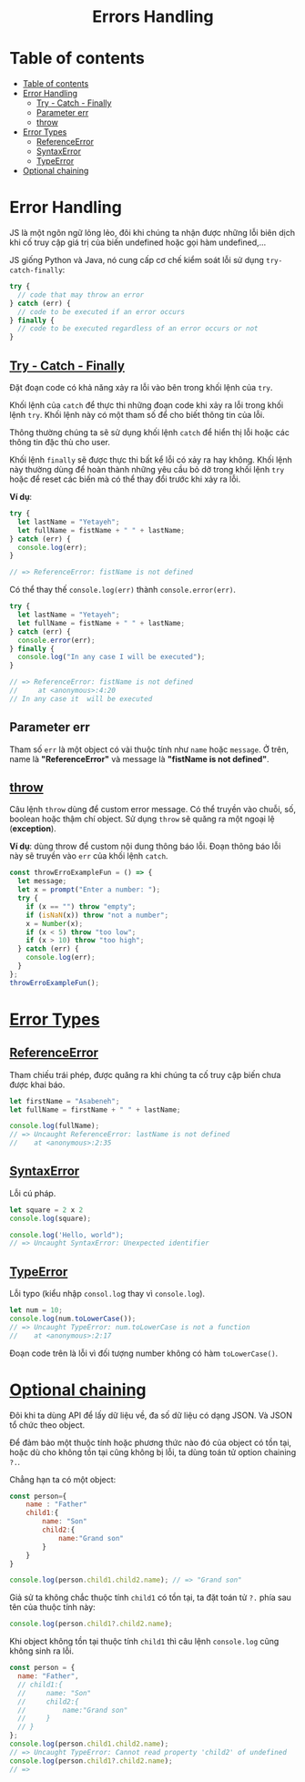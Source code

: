 <link rel='stylesheet' href='../../main.css'>

<div class="title">
    <center><h1 class="bigtitle">Errors Handling</h1></center>
</div>

# Table of contents

- [Table of contents](#table-of-contents)
- [Error Handling](#error-handling)
  - [Try - Catch - Finally](#try---catch---finally)
  - [Parameter err](#parameter-err)
  - [throw](#throw)
- [Error Types](#error-types)
  - [ReferenceError](#referenceerror)
  - [SyntaxError](#syntaxerror)
  - [TypeError](#typeerror)
- [Optional chaining](#optional-chaining)

# Error Handling

JS là một ngôn ngữ lỏng lẻo, đôi khi chúng ta nhận được những lỗi biên dịch khi cố truy cập giá trị của biến undefined hoặc gọi hàm undefined,...

JS giống Python và Java, nó cung cấp cơ chế kiểm soát lỗi sử dụng `try-catch-finally`:

```js
try {
  // code that may throw an error
} catch (err) {
  // code to be executed if an error occurs
} finally {
  // code to be executed regardless of an error occurs or not
}
```

## [Try - Catch - Finally](https://developer.mozilla.org/en-US/docs/Web/JavaScript/Reference/Statements/try...catch)

Đặt đoạn code có khả năng xảy ra lỗi vào bên trong khối lệnh của `try`.

Khối lệnh của `catch` để thực thi những đoạn code khi xảy ra lỗi trong khối lệnh `try`. Khối lệnh này có một tham số để cho biết thông tin của lỗi.

Thông thường chúng ta sẽ sử dụng khối lệnh `catch` để hiển thị lỗi hoặc các thông tin đặc thù cho user.

Khối lệnh `finally` sẽ được thực thi bất kể lỗi có xảy ra hay không. Khối lệnh này thường dùng để hoàn thành những yêu cầu bỏ dở trong khối lệnh `try` hoặc để reset các biến mà có thể thay đổi trước khi xảy ra lỗi.

**Ví dụ**:

```js
try {
  let lastName = "Yetayeh";
  let fullName = fistName + " " + lastName;
} catch (err) {
  console.log(err);
}

// => ReferenceError: fistName is not defined
```

Có thể thay thế `console.log(err)` thành `console.error(err)`.

```js
try {
  let lastName = "Yetayeh";
  let fullName = fistName + " " + lastName;
} catch (err) {
  console.error(err);
} finally {
  console.log("In any case I will be executed");
}

// => ReferenceError: fistName is not defined
//     at <anonymous>:4:20
// In any case it  will be executed
```

## Parameter err

Tham số `err` là một object có vài thuộc tính như `name` hoặc `message`. Ở trên, name là **"ReferenceError"** và message là **"fistName is not defined"**.

## [throw](https://developer.mozilla.org/en-US/docs/Web/JavaScript/Reference/Statements/throw)

Câu lệnh `throw` dùng để custom error message. Có thể truyền vào chuỗi, số, boolean hoặc thậm chí object. Sử dụng `throw` sẽ quăng ra một ngoại lệ (**exception**).

**Ví dụ**: dùng throw để custom nội dung thông báo lỗi. Đoạn thông báo lỗi này sẽ truyền vào `err` của khối lệnh `catch`.

```js
const throwErroExampleFun = () => {
  let message;
  let x = prompt("Enter a number: ");
  try {
    if (x == "") throw "empty";
    if (isNaN(x)) throw "not a number";
    x = Number(x);
    if (x < 5) throw "too low";
    if (x > 10) throw "too high";
  } catch (err) {
    console.log(err);
  }
};
throwErroExampleFun();
```

# [Error Types](https://developer.mozilla.org/en-US/docs/Web/JavaScript/Reference/Global_Objects/Error#error_types)

## [ReferenceError](https://developer.mozilla.org/en-US/docs/Web/JavaScript/Reference/Global_Objects/ReferenceError)

Tham chiếu trái phép, được quăng ra khi chúng ta cố truy cập biến chưa được khai báo.

```js
let firstName = "Asabeneh";
let fullName = firstName + " " + lastName;

console.log(fullName);
// => Uncaught ReferenceError: lastName is not defined
//    at <anonymous>:2:35
```

## [SyntaxError](https://developer.mozilla.org/en-US/docs/Web/JavaScript/Reference/Global_Objects/SyntaxError)

Lỗi cú pháp.

```js
let square = 2 x 2
console.log(square);

console.log('Hello, world");
// => Uncaught SyntaxError: Unexpected identifier
```

## [TypeError](https://developer.mozilla.org/en-US/docs/Web/JavaScript/Reference/Global_Objects/TypeError)

Lỗi typo (kiểu nhập `consol.lo`g thay vì `console.log`).

```js
let num = 10;
console.log(num.toLowerCase());
// => Uncaught TypeError: num.toLowerCase is not a function
//    at <anonymous>:2:17
```

Đoạn code trên là lỗi vì đối tượng number không có hàm `toLowerCase()`.

# [Optional chaining](https://developer.mozilla.org/en-US/docs/Web/JavaScript/Reference/Operators/Optional_chaining)

Đôi khi ta dùng API để lấy dữ liệu về, đa số dữ liệu có dạng JSON. Và JSON tổ chức theo object.

Để đảm bảo một thuộc tính hoặc phương thức nào đó của object có tồn tại, hoặc dù cho không tồn tại cũng không bị lỗi, ta dùng toán tử option chaining `?.`.

Chẳng hạn ta có một object:

```js
const person={
    name : "Father"
    child1:{
        name: "Son"
        child2:{
            name:"Grand son"
        }
    }
}

console.log(person.child1.child2.name); // => "Grand son"
```

Giả sử ta không chắc thuộc tính `child1` có tồn tại, ta đặt toán tử `?.` phía sau tên của thuộc tính này:

```js
console.log(person.child1?.child2.name);
```

Khi object không tồn tại thuộc tính `child1` thì câu lệnh `console.log` cũng không sinh ra lỗi.

```js
const person = {
  name: "Father",
  // child1:{
  //     name: "Son"
  //     child2:{
  //         name:"Grand son"
  //     }
  // }
};
console.log(person.child1.child2.name);
// => Uncaught TypeError: Cannot read property 'child2' of undefined
console.log(person.child1?.child2.name);
// =>
```

